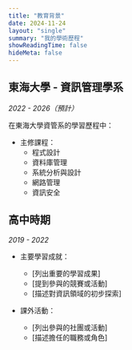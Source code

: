 ```yaml
---
title: "教育背景"
date: 2024-11-24
layout: "single"
summary: "我的學術歷程"
showReadingTime: false
hideMeta: false
---
```


## 東海大學 - 資訊管理學系
*2022 - 2026（預計）*

在東海大學資管系的學習歷程中：

- 主修課程：
  - 程式設計
  - 資料庫管理
  - 系統分析與設計
  - 網路管理
  - 資訊安全


## 高中時期
*2019 - 2022*

- 主要學習成就：
  - [列出重要的學習成果]
  - [提到參與的競賽或活動]
  - [描述對資訊領域的初步探索]

- 課外活動：
  - [列出參與的社團或活動]
  - [描述擔任的職務或角色]